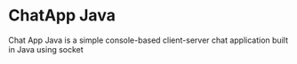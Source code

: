 <h1>ChatApp Java</h1>
<p>
  Chat App Java is a simple console-based client-server chat application built in Java using socket
</p> 
